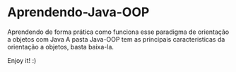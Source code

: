 # Aprendendo-Java-OOP
Aprendendo de forma prática como funciona esse paradigma de orientação a objetos com Java
A pasta Java-OOP tem as principais caracteristicas da orientação a objetos, basta baixa-la.

Enjoy it! :)
